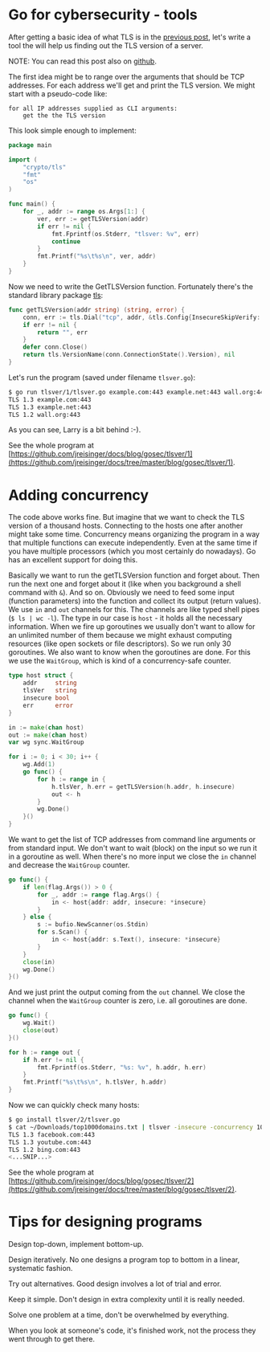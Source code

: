 # Go for cybersecurity - tools

After getting a basic idea of what TLS is in the [previous post](https://jreisinger.blogspot.com/2023/09/go-for-cybersecurity-learning.html), let's write a tool the will help us finding out the TLS version of a server.

NOTE: You can read this post also on [github](https://github.com/jreisinger/docs/blob/master/blog/gosec/2023-09-27-go-for-cybersecurity-tools.md).

The first idea might be to range over the arguments that should be TCP addresses. For each address we'll get and print the TLS version. We might start with a pseudo-code like:

```
for all IP addresses supplied as CLI arguments:
    get the the TLS version
```

This look simple enough to implement:

```go
package main

import (
	"crypto/tls"
	"fmt"
	"os"
)

func main() {
	for _, addr := range os.Args[1:] {
		ver, err := getTLSVersion(addr)
		if err != nil {
			fmt.Fprintf(os.Stderr, "tlsver: %v", err)
			continue
		}
		fmt.Printf("%s\t%s\n", ver, addr)
	}
}
```

Now we need to write the GetTLSVersion function. Fortunately there's the standard library package [tls](https://pkg.go.dev/crypto/tls):

```go
func getTLSVersion(addr string) (string, error) {
	conn, err := tls.Dial("tcp", addr, &tls.Config{InsecureSkipVerify: true})
	if err != nil {
		return "", err
	}
	defer conn.Close()
	return tls.VersionName(conn.ConnectionState().Version), nil
}
```

Let's run the program (saved under filename `tlsver.go`):

```sh
$ go run tlsver/1/tlsver.go example.com:443 example.net:443 wall.org:443
TLS 1.3	example.com:443
TLS 1.3	example.net:443
TLS 1.2	wall.org:443
```

As you can see, Larry is a bit behind :-).

See the whole program at [https://github.com/jreisinger/docs/blog/gosec/tlsver/1](https://github.com/jreisinger/docs/tree/master/blog/gosec/tlsver/1).

# Adding concurrency

The code above works fine. But imagine that we want to check the TLS version of a thousand hosts. Connecting to the hosts one after another might take some time. Concurrency means organizing the program in a way that multiple functions can execute independently. Even at the same time if you have multiple processors (which you most certainly do nowadays). Go has an excellent support for doing this.

Basically we want to run the getTLSVersion function and forget about. Then run the next one and forget about it (like when you background a shell command with `&`). And so on. Obviously we need to feed some input (function parameters) into the function and collect its output (return values). We use `in` and `out` channels for this. The channels are like typed shell pipes (`$ ls | wc -l`). The type in our case is `host` - it holds all the necessary information. When we fire up goroutines we usually don't want to allow for an unlimited number of them because we might exhaust computing resources (like open sockets or file descriptors). So we run only 30 goroutines. We also want to know when the goroutines are done. For this we use the `WaitGroup`, which is kind of a concurrency-safe counter.

```go
type host struct {
	addr     string
	tlsVer   string
	insecure bool
	err      error
}

in := make(chan host)
out := make(chan host)
var wg sync.WaitGroup

for i := 0; i < 30; i++ {
	wg.Add(1)
	go func() {
		for h := range in {
			h.tlsVer, h.err = getTLSVersion(h.addr, h.insecure)
			out <- h
		}
		wg.Done()
	}()
}
```

We want to get the list of TCP addresses from command line arguments or from standard input. We don't want to wait (block) on the input so we run it in a goroutine as well. When there's no more input we close the `in` channel and decrease the `WaitGroup` counter.

```go
go func() {
	if len(flag.Args()) > 0 {
		for _, addr := range flag.Args() {
			in <- host{addr: addr, insecure: *insecure}
		}
	} else {
		s := bufio.NewScanner(os.Stdin)
		for s.Scan() {
			in <- host{addr: s.Text(), insecure: *insecure}
		}
	}
	close(in)
	wg.Done()
}()
```

And we just print the output coming from the `out` channel. We close the channel when the `WaitGroup` counter is zero, i.e. all goroutines are done.

```go
go func() {
	wg.Wait()
	close(out)
}()

for h := range out {
	if h.err != nil {
		fmt.Fprintf(os.Stderr, "%s: %v", h.addr, h.err)
	}
	fmt.Printf("%s\t%s\n", h.tlsVer, h.addr)
}
```

Now we can quickly check many hosts:

```sh
$ go install tlsver/2/tlsver.go
$ cat ~/Downloads/top1000domains.txt | tlsver -insecure -concurrency 10
TLS 1.3	facebook.com:443
TLS 1.3	youtube.com:443
TLS 1.2	bing.com:443
<...SNIP...>
```

See the whole program at [https://github.com/jreisinger/docs/blog/gosec/tlsver/2](https://github.com/jreisinger/docs/tree/master/blog/gosec/tlsver/2).

# Tips for designing programs

Design top-down, implement bottom-up.

Design iteratively. No one designs a program top to bottom in a linear, systematic fashion.

Try out alternatives. Good design involves a lot of trial and error.

Keep it simple. Don't design in extra complexity until it is really needed.

Solve one problem at a time, don't be overwhelmed by everything.

When you look at someone's code, it's finished work, not the process they went through to get there.